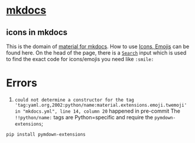 # [mkdocs](https://www.mkdocs.org/user-guide/writing-your-docs/)

## icons in mkdocs
This is the domain of [material for mkdocs](https://squidfunk.github.io/mkdocs-material/getting-started/).
How to use [Icons, Emojis](https://squidfunk.github.io/mkdocs-material/reference/icons-emojis/#with-colors-docsstylesheetsextracss) can be found here. On the head of the page, there is a [`Search`](https://squidfunk.github.io/mkdocs-material/reference/icons-emojis/#search) input which is used to find the exact code for icons/emojis you need like `:smile:`
# Errors
1. `could not determine a constructor for the tag 'tag:yaml.org,2002:python/name:material.extensions.emoji.twemoji'
  in "mkdocs.yml", line 14, column 20` happened in pre-commit
The `!!python/name:` tags are Python=specific and require the `pymdown-extensions`;
```
pip install pymdown-extensions
```
